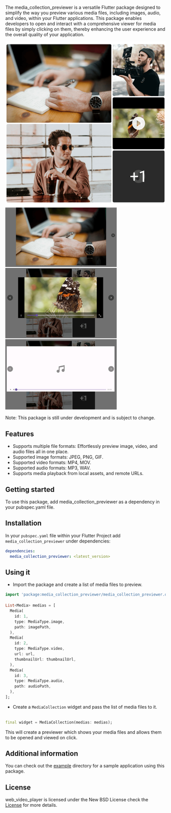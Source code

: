 The media_collection_previewer is a versatile Flutter package designed to simplify the way you preview various media
files,
including images, audio, and video, within your Flutter applications.
This package enables developers to open and interact with a comprehensive viewer for media files by simply clicking on
them,
thereby enhancing the user experience and the overall quality of your application.

<img src="screenshots/main.png" width="700" alt="widget"/>
<img src="screenshots/image.png" width="350" alt="image preview"/>
<img src="screenshots/video.png" width="350" alt="video player"/>
<img src="screenshots/audio.png" width="350", alt="audio player"/>

Note: This package is still under development and is subject to change.

## Features

- Supports multiple file formats: Effortlessly preview image, video, and audio files all in one place.
- Supported image formats: JPEG, PNG, GIF.
- Supported video formats: MP4, MOV.
- Supported audio formats: MP3, WAV.
- Supports media playback from local assets, and remote URLs.

## Getting started

To use this package, add media_collection_previewer as a dependency in your pubspec.yaml file.

## Installation

In your `pubspec.yaml` file within your Flutter Project add `media_collection_previewer` under dependencies:

```yaml
dependencies:
  media_collection_previewer: <latest_version>
```

## Using it

- Import the package and create a list of media files to preview.

```dart
import 'package:media_collection_previewer/media_collection_previewer.dart';

List<Media> medias = [
  Media(
    id: 1,
    type: MediaType.image,
    path: imagePath,
  ),
  Media(
    id: 2,
    type: MediaType.video,
    url: url,
    thumbnailUrl: thumbnailUrl,
  ),
  Media(
    id: 3,
    type: MediaType.audio,
    path: audioPath,
  ),
];
```

- Create a `MediaCollection` widget and pass the list of media files to it.

```dart

final widget = MediaCollection(medias: medias);
```

This will create a previewer which shows your media files and allows them to be opened and viewed on click.

## Additional information

You can check out the [example]('https://github.com/saedkhaled/media_collection_previewer/tree/main/example') directory
for a sample application using this package.

## License

web_video_player is licensed under the New BSD License check
the [License]('https://github.com/saedkhaled/media_collection_previewer/blob/main/LICENSE') for more details.
